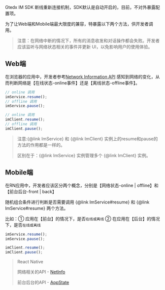 Gtedx IM SDK 断线重新连接机制，SDK默认是自动开启的，目前，不对外暴露配置项。

为了让Web端和Mobile端最大限度的兼容，特暴露以下两个方法，供开发者调用。

> 注意：在网络中断的情况下，所有的消息收发和对话操作都会失败。开发者应该监听与网络状态相关的事件并更新 UI，以免影响用户的使用体验。

## Web端

在浏览器的应用中，开发者参考[Network Information API](https://developer.mozilla.org/zh-CN/docs/Web/API/NavigatorOnLine/Online_and_offline_events) 感知到网络的变化，从而判断网络是【在线状态-online事件】还是【离线状态-offline事件】。

```javascript
// online 调用
imService.resume();
// offline 调用
imService.pause();
```

```javascript
// online 调用
imClient.resume();
// offline 调用
imClient.pause();
```

> 注意:{@link ImService} 和 {@link ImClient} 实例上的resume和pause的方法的作用都是一样的。
>
> 区别在于：{@link ImService} 实例管理多个 {@link ImClient} 实例。

## Mobile端

在RN应用中，开发者应该区分两个概念，分别是【网络状态-online | offline】和【前台后台-front | back】

随机组合条件进行判断是否需要调用 {@link ImService#resume} 和 {@link ImService#resume} 两个方法。

比如：① 应用在【前台】的情况下，是否`在线或离线` ② 在应用在【后台】的情况下，是否`在线或离线`

```javascript
imService.resume();
imService.pause();
```

```javascript
imClient.resume();
imClient.pause();
```
> React Native
>
> 网络相关的API - [NetInfo](https://reactnative.cn/docs/0.51/netinfo.html#content) 
>
> 前台后台的API - [AppState](https://reactnative.cn/docs/0.51/appstate.html#content) 